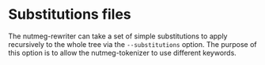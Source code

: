# Substitutions files

The nutmeg-rewriter can take a set of simple substitutions to apply
recursively to the whole tree via the `--substitutions` option. The
purpose of this option is to allow the nutmeg-tokenizer to use different
keywords.

